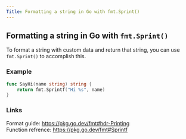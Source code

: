 ```yaml
---
Title: Formatting a string in Go with fmt.Sprint()
---
```


## Formatting a string in Go with `fmt.Sprint()`

To format a string with custom data and return that string, you can use
`fmt.Sprint()` to accomplish this.

### Example

```go
func SayHi(name string) string {
    return fmt.Sprintf("Hi %s", name)
}
```

### Links

Format guide: https://pkg.go.dev/fmt#hdr-Printing  
Function refrence: https://pkg.go.dev/fmt#Sprintf